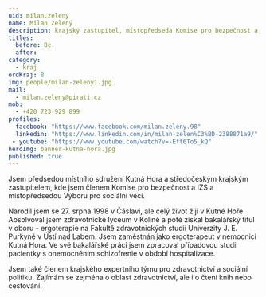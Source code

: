 ```yaml
---
uid: milan.zeleny
name: Milan Zelený
description: krajský zastupitel, místopředseda Komise pro bezpečnost a IZS
titles:
  before: Bc.
  after:
category:
  - kraj
ordKraj: 8
img: people/milan-zeleny1.jpg
mail:
  - milan.zeleny@pirati.cz
mob:
  - +420 723 929 899
profiles:
  facebook: "https://www.facebook.com/milan.zeleny.98"
  linkedin: "https://www.linkedin.com/in/milan-zelen%C3%BD-2388871a9/"
 - youtube: "https://www.youtube.com/watch?v=-Eft6To5_kQ"
heroImg: banner-kutna-hora.jpg
published: true
---
```


Jsem předsedou místního sdružení Kutná Hora a středočeským krajským zastupitelem, kde jsem členem Komise pro bezpečnost a IZS a místopředsedou Výboru pro sociální věci.

Narodil jsem se 27. srpna 1998 v Čáslavi, ale celý život žiji v Kutné Hoře. Absolvoval jsem zdravotnické lyceum v Kolíně a poté získal bakalářský titul v oboru - ergoterapie na Fakultě zdravotnických studií Univerzity J. E. Purkyně v Ústí nad Labem. Jsem zaměstnán jako ergoterapeut v nemocnici Kutná Hora. Ve své bakalářské práci jsem zpracoval případovou studii pacientky s onemocněním schizofrenie v období hospitalizace.

Jsem také členem krajského expertního týmu pro zdravotnictví a sociální politiku. Zajímám se zejména o oblast zdravotnictví, ale i o čtení knih nebo cestování.
